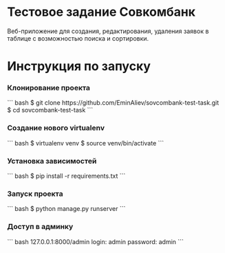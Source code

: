 # Тестовое задание Совкомбанк

Веб-приложение для создания, редактирования, удаления заявок в таблице с возможностью поиска и сортировки.

# Инструкция по запуску

<h3>Клонирование проекта</h3>
``` bash
$ git clone https://github.com/EminAliev/sovcombank-test-task.git
$ cd sovcombank-test-task
```
<h3>Создание нового virtualenv</h3>
``` bash
$ virtualenv venv
$ source venv/bin/activate
```

<h3>Установка зависимостей</h3>
``` bash
$ pip install -r requirements.txt
```

<h3>Запуск проекта</h3>
``` bash
$ python manage.py runserver
```

<h3>Доступ в админку</h3>
``` bash
127.0.0.1:8000/admin
login: admin
password: admin
```
